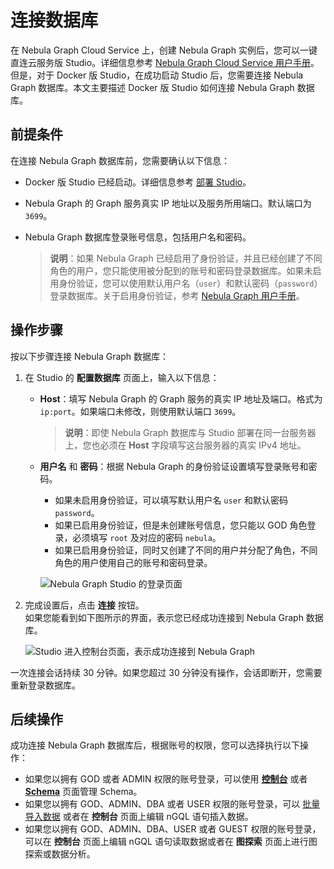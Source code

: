 # 连接数据库

在 Nebula Graph Cloud Service 上，创建 Nebula Graph 实例后，您可以一键直连云服务版 Studio。详细信息参考 [Nebula Graph Cloud Service 用户手册](https://cloud-docs.nebula-graph.com.cn/cn/posts/manage-instances/dbaas-ug-connect-nebulastudio/ "点击进入 Nebula Graph Cloud Service 用户手册")。但是，对于 Docker 版 Studio，在成功启动 Studio 后，您需要连接 Nebula Graph 数据库。本文主要描述 Docker 版 Studio 如何连接 Nebula Graph 数据库。

## 前提条件

在连接 Nebula Graph 数据库前，您需要确认以下信息：

- Docker 版 Studio 已经启动。详细信息参考 [部署 Studio](st-ug-install.md)。

- Nebula Graph 的 Graph 服务真实 IP 地址以及服务所用端口。默认端口为 `3699`。

- Nebula Graph 数据库登录账号信息，包括用户名和密码。
  > **说明**：如果 Nebula Graph 已经启用了身份验证，并且已经创建了不同角色的用户，您只能使用被分配到的账号和密码登录数据库。如果未启用身份验证，您可以使用默认用户名（`user`）和默认密码（`password`）登录数据库。关于启用身份验证，参考 [Nebula Graph 用户手册](https://docs.nebula-graph.com.cn/ "点击进入 Nebula Graph 用户手册")。

## 操作步骤

按以下步骤连接 Nebula Graph 数据库：

1. 在 Studio 的 **配置数据库** 页面上，输入以下信息：
   - **Host**：填写 Nebula Graph 的 Graph 服务的真实 IP 地址及端口。格式为 `ip:port`。如果端口未修改，则使用默认端口 `3699`。
     > **说明**：即使 Nebula Graph 数据库与 Studio 部署在同一台服务器上，您也必须在 **Host** 字段填写这台服务器的真实 IPv4 地址。
   - **用户名** 和 **密码**：根据 Nebula Graph 的身份验证设置填写登录账号和密码。
     - 如果未启用身份验证，可以填写默认用户名 `user` 和默认密码 `password`。
     - 如果已启用身份验证，但是未创建账号信息，您只能以 GOD 角色登录，必须填写 `root` 及对应的密码 `nebula`。
     - 如果已启用身份验证，同时又创建了不同的用户并分配了角色，不同角色的用户使用自己的账号和密码登录。

      ![Nebula Graph Studio 的登录页面](https://docs-cdn.nebula-graph.com.cn/nebula-studio-docs/st-ug-002.png "配置数据库")
2. 完成设置后，点击 **连接** 按钮。  
   如果您能看到如下图所示的界面，表示您已经成功连接到 Nebula Graph 数据库。

    ![Studio 进入控制台页面，表示成功连接到 Nebula Graph](https://docs-cdn.nebula-graph.com.cn/nebula-studio-docs/st-ug-003.png "Nebula Graph 连接成功")

一次连接会话持续 30 分钟。如果您超过 30 分钟没有操作，会话即断开，您需要重新登录数据库。

## 后续操作

成功连接 Nebula Graph 数据库后，根据账号的权限，您可以选择执行以下操作：

- 如果您以拥有 GOD 或者 ADMIN 权限的账号登录，可以使用 [**控制台**](../quick-start/st-ug-create-schema.md) 或者 [**Schema**](../use-studio/manage-schema/st-ug-crud-space.md) 页面管理 Schema。
- 如果您以拥有 GOD、ADMIN、DBA 或者 USER 权限的账号登录，可以 [批量导入数据](../quick-start/st-ug-import-data.md) 或者在 **控制台** 页面上编辑 nGQL 语句插入数据。
- 如果您以拥有 GOD、ADMIN、DBA、USER 或者 GUEST 权限的账号登录，可以在 **控制台** 页面上编辑 nGQL 语句读取数据或者在 **图探索** 页面上进行图探索或数据分析。
